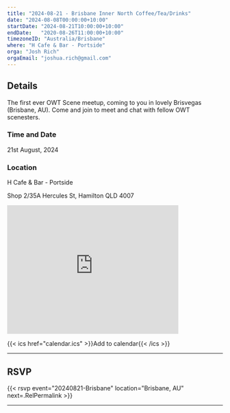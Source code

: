 ```yaml
---
title: "2024-08-21 - Brisbane Inner North Coffee/Tea/Drinks"
date: "2024-08-08T00:00:00+10:00"
startDate: "2024-08-21T10:00:00+10:00"
endDate:   "2020-08-26T11:00:00+10:00"
timezoneID: "Australia/Brisbane"
where: "H Cafe & Bar - Portside"
orga: "Josh Rich"
orgaEmail: "joshua.rich@gmail.com"
---
```


## Details

The first ever OWT Scene meetup, coming to you in lovely Brisvegas (Brisbane,
AU). Come and join to meet and chat with fellow OWT scenesters.

### Time and Date

21st August, 2024

### Location

H Cafe & Bar - Portside

Shop 2/35A Hercules St, Hamilton QLD 4007

<iframe src="https://www.google.com/maps/embed?pb=!1m18!1m12!1m3!1d3540.948486162102!2d153.06729371130626!3d-27.43971611533116!2m3!1f0!2f0!3f0!3m2!1i1024!2i768!4f13.1!3m3!1m2!1s0x6b9159e7a40b2099%3A0xc78a0b5de487f8e5!2sH%20Cafe%20%26%20Bar%20-%20Portside!5e0!3m2!1sen!2sau!4v1723158047070!5m2!1sen!2sau" width="400" height="300" style="border:0;" allowfullscreen="" loading="lazy" referrerpolicy="no-referrer-when-downgrade"></iframe>

{{< ics href="calendar.ics" >}}Add to calendar{{< /ics >}}

---

## RSVP

{{< rsvp event="20240821-Brisbane" location="Brisbane, AU" next=.RelPermalink >}}

---
